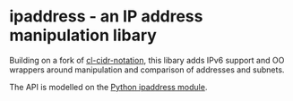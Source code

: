 # ipaddress - an IP address manipulation libary

Building on a fork of [cl-cidr-notation](https://github.com/AccelerationNet/cl-cidr-notation), this libary adds IPv6 support and OO wrappers around manipulation and comparison of addresses and subnets.

The API is modelled on the [Python ipaddress module](https://docs.python.org/3/library/ipaddress.html).
